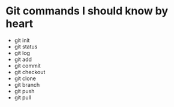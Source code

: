 # Git commands I should know by heart

- git init
- git status
- git log
- git add
- git commit
- git checkout
- git clone
- git branch
- git push
- git pull
  
